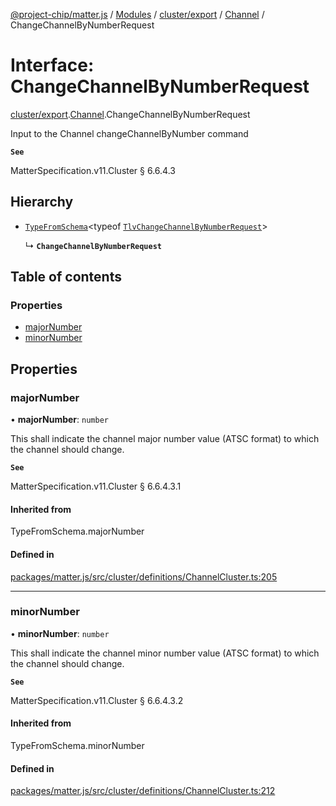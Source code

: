 [@project-chip/matter.js](../README.md) / [Modules](../modules.md) / [cluster/export](../modules/cluster_export.md) / [Channel](../modules/cluster_export.Channel.md) / ChangeChannelByNumberRequest

# Interface: ChangeChannelByNumberRequest

[cluster/export](../modules/cluster_export.md).[Channel](../modules/cluster_export.Channel.md).ChangeChannelByNumberRequest

Input to the Channel changeChannelByNumber command

**`See`**

MatterSpecification.v11.Cluster § 6.6.4.3

## Hierarchy

- [`TypeFromSchema`](../modules/tlv_export.md#typefromschema)\<typeof [`TlvChangeChannelByNumberRequest`](../modules/cluster_export.Channel.md#tlvchangechannelbynumberrequest)\>

  ↳ **`ChangeChannelByNumberRequest`**

## Table of contents

### Properties

- [majorNumber](cluster_export.Channel.ChangeChannelByNumberRequest.md#majornumber)
- [minorNumber](cluster_export.Channel.ChangeChannelByNumberRequest.md#minornumber)

## Properties

### majorNumber

• **majorNumber**: `number`

This shall indicate the channel major number value (ATSC format) to which the channel should change.

**`See`**

MatterSpecification.v11.Cluster § 6.6.4.3.1

#### Inherited from

TypeFromSchema.majorNumber

#### Defined in

[packages/matter.js/src/cluster/definitions/ChannelCluster.ts:205](https://github.com/project-chip/matter.js/blob/2d9f2165d2672864fda3496a6d0d5f93597f82c6/packages/matter.js/src/cluster/definitions/ChannelCluster.ts#L205)

___

### minorNumber

• **minorNumber**: `number`

This shall indicate the channel minor number value (ATSC format) to which the channel should change.

**`See`**

MatterSpecification.v11.Cluster § 6.6.4.3.2

#### Inherited from

TypeFromSchema.minorNumber

#### Defined in

[packages/matter.js/src/cluster/definitions/ChannelCluster.ts:212](https://github.com/project-chip/matter.js/blob/2d9f2165d2672864fda3496a6d0d5f93597f82c6/packages/matter.js/src/cluster/definitions/ChannelCluster.ts#L212)
